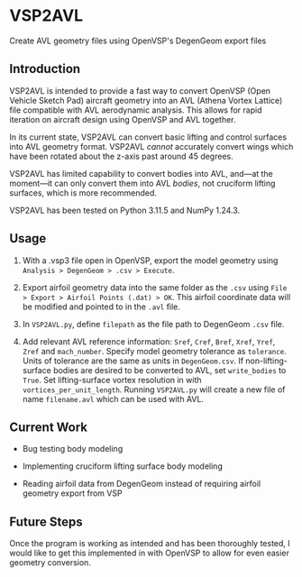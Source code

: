 # VSP2AVL
Create AVL geometry files using OpenVSP's DegenGeom export files

## Introduction
VSP2AVL is intended to provide a fast way to convert OpenVSP (Open Vehicle Sketch Pad) aircraft geometry into an AVL (Athena Vortex Lattice) file compatible with AVL aerodynamic analysis. This allows for rapid iteration on aircraft design using OpenVSP and AVL together.

In its current state, VSP2AVL can convert basic lifting and control surfaces into AVL geometry format. VSP2AVL *cannot* accurately convert wings which have been rotated about the z-axis past around 45 degrees.

VSP2AVL has limited capability to convert bodies into AVL, and—at the moment—it can only convert them into AVL *bodies*, not cruciform lifting surfaces, which is more recommended.

VSP2AVL has been tested on Python 3.11.5 and NumPy 1.24.3.

## Usage
1. With a .vsp3 file open in OpenVSP, export the model geometry using `Analysis > DegenGeom > .csv > Execute`. 

2. Export airfoil geometry data into the same folder as the `.csv` using `File > Export > Airfoil Points (.dat) > OK`. This airfoil coordinate data will be modified and pointed to in the `.avl` file.

3. In `VSP2AVL.py`, define `filepath` as the file path to DegenGeom `.csv` file.

4. Add relevant AVL reference information: `Sref`, `Cref`, `Bref`, `Xref`, `Yref`, `Zref` and `mach_number`. Specify model geometry tolerance as `tolerance`. Units of tolerance are the same as units in `DegenGeom.csv`. If non-lifting-surface bodies are desired to be converted to AVL, set `write_bodies` to `True`. Set lifting-surface vortex resolution in with `vortices_per_unit_length`. Running `VSP2AVL.py` will create a new file of name `filename.avl` which can be used with AVL. 

## Current Work
* Bug testing body modeling 

* Implementing cruciform lifting surface body modeling

* Reading airfoil data from DegenGeom instead of requiring airfoil geometry export from VSP

## Future Steps
Once the program is working as intended and has been thoroughly tested, I would like to get this implemented in with OpenVSP to allow for even easier geometry conversion.
